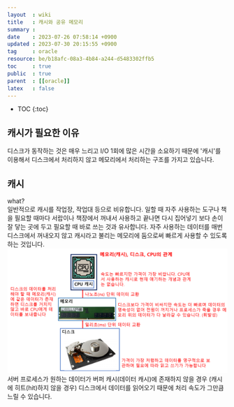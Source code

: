 ```yaml
---
layout  : wiki
title   : 캐시와 공유 메모리 
summary : 
date    : 2023-07-26 07:58:14 +0900
updated : 2023-07-30 20:15:55 +0900
tag     : oracle
resource: be/b18afc-08a3-4b84-a244-d5483302ffb5
toc     : true
public  : true
parent  : [[oracle]]
latex   : false
---
```

* TOC
{:toc}

## 캐시가 필요한 이유 
디스크가 동작하는 것은 매우 느리고 I/O 1회에 많은 시간을 소요하기 때문에 '캐시'를 이용해서 디스크에서 처리하지 않고 메모리에서 처리하는 구조를 가지고 있습니다.

## 캐시
what?  
 일반적으로 캐시를 작업장, 작업대 등으로 비유합니다. 일할 때 자주 사용하는 도구나 책을 필요할 때마다 서랍이나 책장에서 꺼내서 사용하고 끝나면 다시 집어넣기 보다 손이 잘 닿는 곳에 두고 필요할 때 바로 쓰는 것과 유사합니다. 자주 사용하는 데이터를 매번 디스크에서 꺼내오지 않고 캐시라고 불리는 메모리에 둠으로써 빠르게 사용할 수 있도록 하는 것입니다.
![image]( /resource/be/b18afc-08a3-4b84-a244-d5483302ffb5/257047535-c433f118-2882-4809-8aae-ccfde65dfa07.png)
서버 프로세스가 원하는 데이터가 버퍼 캐시(데이터 캐시)에 존재하지 않을 경우 (캐시에 히트(hit)하지 않을 경우) 디스크에서 데이터를 읽어오기 때문에 처리 속도가 그만큼 느릴 수 있습니다.
